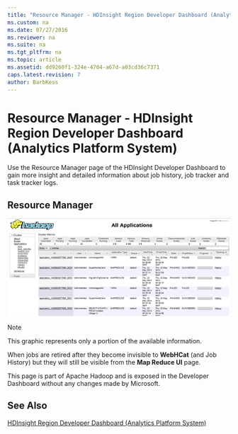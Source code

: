 ```yaml
---
title: "Resource Manager - HDInsight Region Developer Dashboard (Analytics Platform System)"
ms.custom: na
ms.date: 07/27/2016
ms.reviewer: na
ms.suite: na
ms.tgt_pltfrm: na
ms.topic: article
ms.assetid: dd9260f1-324e-4704-a67d-a03cd36c7371
caps.latest.revision: 7
author: BarbKess
---
```

# Resource Manager - HDInsight Region Developer Dashboard (Analytics Platform System)
Use the Resource Manager page of the HDInsight Developer Dashboard to gain more insight and detailed information about job history, job tracker and task tracker logs.  
  
## Resource Manager  
![APS HDI Developer Dashboard Resource Manager](../hdinsight/media/APS_HDI_DevDashboard_MapReduceUI.png "APS_HDI_DevDashboard_MapReduceUI")  
  
> [!NOTE]  
> This graphic represents only a portion of the available information.  
  
When jobs are retired after they become invisible to **WebHCat** (and Job History) but they will still be visible from the **Map Reduce UI** page.  
  
This page is part of Apache Hadoop and is exposed in the Developer Dashboard without any changes made by Microsoft.  
  
## See Also  
[HDInsight Region Developer Dashboard &#40;Analytics Platform System&#41;](../hdinsight/hdinsight-region-developer-dashboard-analytics-platform-system.md)  
  
